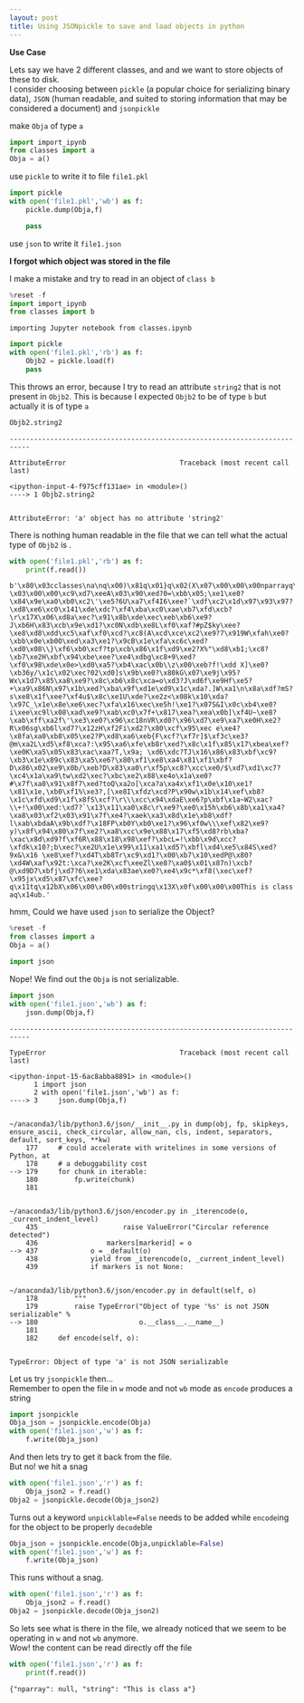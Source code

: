 ```yaml
---
layout: post
title: Using JSONpickle to save and load objects in python
---
```




**Use Case**<br>

Lets say we have 2 different classes, and and we want to store objects of these to disk.<br>
I consider choosing between `pickle` (a popular choice for serializing binary data), `JSON` (human readable, and suited to storing information that may be considered a document)  and `jsonpickle`

make `Obja` of type `a`


```python
import import_ipynb
from classes import a
Obja = a()
```

 use `pickle` to  write it to file `file1.pkl`


```python
import pickle
with open('file1.pkl','wb') as f:
    pickle.dump(Obja,f)

    pass
```

use `json` to write it `file1.json`

**I forgot which object was stored in the file**<br>

I make a mistake and try to read in an object of `class b`


```python
%reset -f
import import_ipynb
from classes import b
```

    importing Jupyter notebook from classes.ipynb



```python
import pickle
with open('file1.pkl','rb') as f:
    Objb2 = pickle.load(f)
    pass

```

This throws an error, because I try to read an attribute `string2` that is not present in `Objb2`. This is because I expected `Objb2` to be of type `b` but actually it is of type `a`


```python
Objb2.string2
```


    ---------------------------------------------------------------------------

    AttributeError                            Traceback (most recent call last)

    <ipython-input-4-f975cff131ae> in <module>()
    ----> 1 Objb2.string2
    

    AttributeError: 'a' object has no attribute 'string2'


There is nothing human readable in the file that we can tell what the actual type of `Objb2` is . 


```python
with open('file1.pkl','rb') as f:
    print(f.read())
```

    b'\x80\x03cclasses\na\nq\x00)\x81q\x01}q\x02(X\x07\x00\x00\x00nparrayq\x03cnumpy.core.multiarray\n_reconstruct\nq\x04cnumpy\nndarray\nq\x05K\x00\x85q\x06C\x01bq\x07\x87q\x08Rq\t(K\x01Kd\x85q\ncnumpy\ndtype\nq\x0bX\x02\x00\x00\x00f8q\x0cK\x00K\x01\x87q\rRq\x0e(K\x03X\x01\x00\x00\x00<q\x0fNNNJ\xff\xff\xff\xffJ\xff\xff\xff\xffK\x00tq\x10b\x89B \x03\x00\x00\xc9\xd7\xeeA\x03\x90\xed?0=\xbb\x05;\xe1\xe0?\x84\x9e\xa0\xb0\xc2\'\xe5?6U\xa7\xf4I6\xee?`\xdf\xc2\x1d\x97\x93\x97?\xd8\xe6\xc0\x141\xde\xdc?\xf4\xba\xc0\xae\xb7\xfd\xcb?\r\x17X\x06\xd8a\xec?\x91\x8b\xde\xec\xeb\xb6\xe9?J\xb6H\x83\xcb\x9e\xd1?\xc0N\xdb\xe8L\xf0\xaf?#pZ$ky\xee?\xe8\xd8\xdd\xc5\xaf\xf0\xcd?\xc8(A\xcd\xce\xc2\xe9?7\x919W\xfah\xe0?\xbb\x0e\xb0O\xed\xa3\xe1?\x9cB\x1e\xfa\xc6c\xed?\xd0\x08\\}\xf6\xb0\xcf?tp\xcb\x86\x1f\xd9\xe2?X%"\xd8\xb1;\xc8?\xb7\xe2H\xbf\x94\xbe\xee?\xe4\xdbg\xc8+9\xed?\xf0\x98\xde\x0e>\xd0\xa5?\xb4\xac\x0b\\z\x00\xeb?f!\xdd X]\xe0?\xb36y/\x1c\x02\xec?02\xd0]s\x9b\xe0?\x80kG\x07\xe9j\x95?Wx\x1d7\x85\xa8\xe9?\x8c\xb6\x8c\xca=o\xd3?J\xd6f\xe9Hf\xe5?+\xa9\x86N\x97\x1b\xed?\xba\x9f\xd1e\xd9\x1c\xda?.]W\xa1\n\x8a\xdf?mS?s\xe8\x1f\xee?\xf4u$\x8c\xe1U\xde?\xe2z<\x08k\x10\xda?\x97C_\x1e\x8e\xe6\xec?\xfa\x16\xec\xe5h!\xe1?\x07S&I\x0c\xb4\xe0?i\xee\xc9l\x08\xad\xe9?\xab\xc0\x7f+\x817\xea?\xea\x0b]\xf4U~\xe8?\xab\xff\xa2f\'\xe3\xe0?\x96\xc18nVR\xd0?\x96\xd7\xe9\xa7\xe0H\xe2?R\x06sg\xb6l\xd7?\x12zH\xf2Fi\xd2?\x80\xcf\x95\xec e\xe4? \x8fa\xa0\xb8\x05\xe2?P\xd8\xa6\xeb{F\xcf?\xf7r]$\xf3c\xe3?@m\xa2L\xd5\xf8\xca?:\x95\xa6\xfe\xb8r\xed?\x8c\x1f\x85\x17\xbea\xef?\xe0K\xa5\x05\x83\xac\xaa?T,\x9a; \xd6\xdc?TJ\x16\x86\x83\xbf\xc9?\xb3\x1e\x89c\x83\xa5\xe6?\x80\xf1\xe8\xa4\x81\xf1\xbf?D\x86\x02\xe9\x0b/\xeb?D\x83\xa0\r\xf5p\xc8?\xcc\xe0/$\xd7\xd1\xc7?\xc4\x1a\xa9\tw\xd2\xec?\xbc\xe2\x88\xe4o\x1a\xe0?#\x7f\xa0\x91\x8f7\xed?toQ\xa2o[\xca?a\xa4x\xf1\x0e\x10\xe1?\x81\x1e,\xb0\xf1%\xe3?,[\xe8I\xfdz\xcd?P\x90w\x1b\x14\xef\xb8?\x1c\xfd\xd9\x1f\x8fS\xcf?\r\\\xcc\x94\xdaE\xe6?p\xbf\x1a~W2\xac?\\+!\x00\xed:\xd7?`\x13\x11\xa0\x8c\r\xe9?\xe0\x15h\xb6\x8b\xa1\xa4?\xa8\x03\xf2\x03\x91\x7f\xe4?\xaek\xa3\x8d\x1e\xb8\xdf?l\xab\xbdaA\x9b\xdf?\x18FP\xb0Y\xb0\xe1?\x96\xf0w\\\xef\x82\xe9?y)\x8f\x94\x80\x7f\xe2?\xa8\xcc\x9e\x88\x17\xf5\xd8?rb\xba?\xac\x8d\xd9?f\xf6R\x88\x18\x98\xef?\xbcL=!\xbb\x9d\xcc?\xfdk\x10?;b\xec?\xe2U\x1e\x99\x11\xa1\xd5?\xbfl\xd4\xe5\x84S\xed?9x&\x16 \xe8\xef?\xd4T\xb8Tr\xc9\xd1?\x00\xb7\x10\xedP@\x80?\xd4W\xaf\x92t:\xca?\xe2K\xcf\xeeZl\xe8?\xa0$\x01\x87n)\xcb?@\xd9D7\xbfj\xd7?6\xe1\xda\x83ae\xe0?\xe4\x9c*\xf8(\xec\xef?\x95jx\xd5\x87\xfc\xee?q\x11tq\x12bX\x06\x00\x00\x00stringq\x13X\x0f\x00\x00\x00This is class aq\x14ub.'


hmm, Could we have used `json` to serialize the Object?


```python
%reset -f
from classes import a
Obja = a()
```


```python
import json
```

Nope! We find out the `Obja` is not serializable.


```python
import json
with open('file1.json','wb') as f:
    json.dump(Obja,f)
```


    ---------------------------------------------------------------------------

    TypeError                                 Traceback (most recent call last)

    <ipython-input-15-6ac8abba8891> in <module>()
          1 import json
          2 with open('file1.json','wb') as f:
    ----> 3     json.dump(Obja,f)
    

    ~/anaconda3/lib/python3.6/json/__init__.py in dump(obj, fp, skipkeys, ensure_ascii, check_circular, allow_nan, cls, indent, separators, default, sort_keys, **kw)
        177     # could accelerate with writelines in some versions of Python, at
        178     # a debuggability cost
    --> 179     for chunk in iterable:
        180         fp.write(chunk)
        181 


    ~/anaconda3/lib/python3.6/json/encoder.py in _iterencode(o, _current_indent_level)
        435                     raise ValueError("Circular reference detected")
        436                 markers[markerid] = o
    --> 437             o = _default(o)
        438             yield from _iterencode(o, _current_indent_level)
        439             if markers is not None:


    ~/anaconda3/lib/python3.6/json/encoder.py in default(self, o)
        178         """
        179         raise TypeError("Object of type '%s' is not JSON serializable" %
    --> 180                         o.__class__.__name__)
        181 
        182     def encode(self, o):


    TypeError: Object of type 'a' is not JSON serializable


Let us try `jsonpickle` then...<br>
Remember to open the file in `w` mode and not `wb` mode as `encode` produces a string


```python
import jsonpickle
Obja_json = jsonpickle.encode(Obja)
with open('file1.json','w') as f:
    f.write(Obja_json)
```

And then lets try to get it back from the file. <br>
But no! we hit a snag


```python
with open('file1.json','r') as f:
    Obja_json2 = f.read()
Obja2 = jsonpickle.decode(Obja_json2)
```

Turns out a keyword `unpicklable=False` needs to be added while `encode`ing for the object to be properly `decode`ble


```python
Obja_json = jsonpickle.encode(Obja,unpicklable=False)
with open('file1.json','w') as f:
    f.write(Obja_json)
```

This runs without a snag.


```python
with open('file1.json','r') as f:
    Obja_json2 = f.read()
Obja2 = jsonpickle.decode(Obja_json2)
```

So lets see what is there in the file, we already noticed that we seem to be operating in `w` and not `wb` anymore. <br>
Wow! the content can be read directly off the file


```python
with open('file1.json','r') as f:
    print(f.read())
```

    {"nparray": null, "string": "This is class a"}

